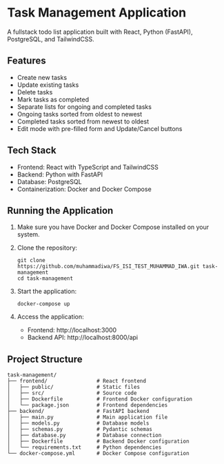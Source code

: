 # Task Management Application

A fullstack todo list application built with React, Python (FastAPI), PostgreSQL, and TailwindCSS.

## Features

- Create new tasks
- Update existing tasks
- Delete tasks
- Mark tasks as completed
- Separate lists for ongoing and completed tasks
- Ongoing tasks sorted from oldest to newest
- Completed tasks sorted from newest to oldest
- Edit mode with pre-filled form and Update/Cancel buttons

## Tech Stack

- Frontend: React with TypeScript and TailwindCSS
- Backend: Python with FastAPI
- Database: PostgreSQL
- Containerization: Docker and Docker Compose

## Running the Application

1. Make sure you have Docker and Docker Compose installed on your system.

2. Clone the repository:
   ```
   git clone https://github.com/muhammadiwa/FS_ISI_TEST_MUHAMMAD_IWA.git task-management
   cd task-management
   ```

3. Start the application:
   ```
   docker-compose up
   ```

4. Access the application:
   - Frontend: http://localhost:3000
   - Backend API: http://localhost:8000/api

## Project Structure

```
task-management/
├── frontend/                # React frontend
│   ├── public/              # Static files
│   ├── src/                 # Source code
│   ├── Dockerfile           # Frontend Docker configuration
│   └── package.json         # Frontend dependencies
├── backend/                 # FastAPI backend
│   ├── main.py              # Main application file
│   ├── models.py            # Database models
│   ├── schemas.py           # Pydantic schemas
│   ├── database.py          # Database connection
│   ├── Dockerfile           # Backend Docker configuration
│   └── requirements.txt     # Python dependencies
└── docker-compose.yml       # Docker Compose configuration
